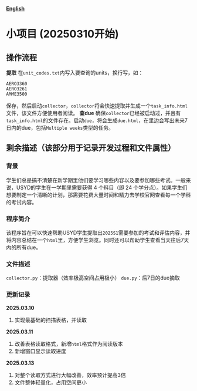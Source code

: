 **[English](README_en.md)**

# 小项目 (20250310开始)

## 操作流程
**提取**
在`unit_codes.txt`内写入要查询的units，换行写，如：

`AERO3360`  
`AERO3261`  
`AMME3500`  

保存，然后启动`collector`，`collector`将会快速提取并生成一个`task_info.html`文件，该文件方便使用者阅读。
**查due**
确保`collector`已经被启动过，并且有`task_info.html`的文件存在。启动`due`，将会生成`due.html`，在里边会写出未来7日内的due，包括`Multiple weeks`类型的任务。



## 剩余描述（该部分用于记录开发过程和文件属性）

### 背景
学生们总是搞不清楚在新学期里他们要学习哪些内容以及要参加哪些考试。一般来说，USYD的学生在一学期里需要获得 4 个科目（即 24 个学分点）。如果学生们想要制定一个清晰的计划，那需要花费大量时间和精力去学校官网查看每一个学科的考试内容。

### 程序简介
该程序旨在可以快速帮助USYD学生提取出`2025S1`需要参加的考试和评估内容，并将内容总结在一个`html`里，方便学生浏览。同时还可以帮助学生查看当天往后7天内的所有due。

### 文件描述
`collector.py`：提取器（效率极高空间占用极小）
`due.py`：后7日的due摘取


### 更新记录
**2025.03.10**
1. 实现最基础的扫描表格，并读取

**2025.03.11**
1. 改善表格读取格式，新增`html`格式作为阅读版本
2. 新增窗口显示读取进度

**2025.03.13**
1. 对整个读取方式进行大幅改善，效率预计提高3倍
2. 文件整体轻量化，占用空间更小